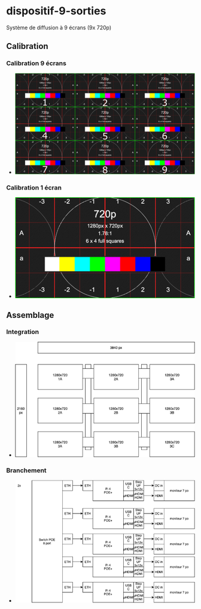# dispositif-9-sorties
Système de diffusion à 9 écrans (9x 720p)


## Calibration 

### Calibration 9 écrans

* ![calibration 9 écrans ](calibration/mosaique.png)

### Calibration 1 écran

* ![calibration 1 signal ](calibration/720p_1280x720.png)

## Assemblage 

### Integration

* ![integration](docs/integration.drawio.png)

### Branchement 
* ![branchement](docs/branchements.drawio.png)